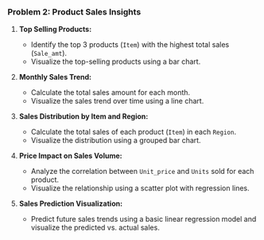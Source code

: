 ### Problem 2: Product Sales Insights

1. **Top Selling Products:**
   - Identify the top 3 products (`Item`) with the highest total sales (`Sale_amt`).
   - Visualize the top-selling products using a bar chart.

2. **Monthly Sales Trend:**
   - Calculate the total sales amount for each month.
   - Visualize the sales trend over time using a line chart.

3. **Sales Distribution by Item and Region:**
   - Calculate the total sales of each product (`Item`) in each `Region`.
   - Visualize the distribution using a grouped bar chart.

4. **Price Impact on Sales Volume:**
   - Analyze the correlation between `Unit_price` and `Units` sold for each product.
   - Visualize the relationship using a scatter plot with regression lines.

5. **Sales Prediction Visualization:**
   - Predict future sales trends using a basic linear regression model and visualize the predicted vs. actual sales.
